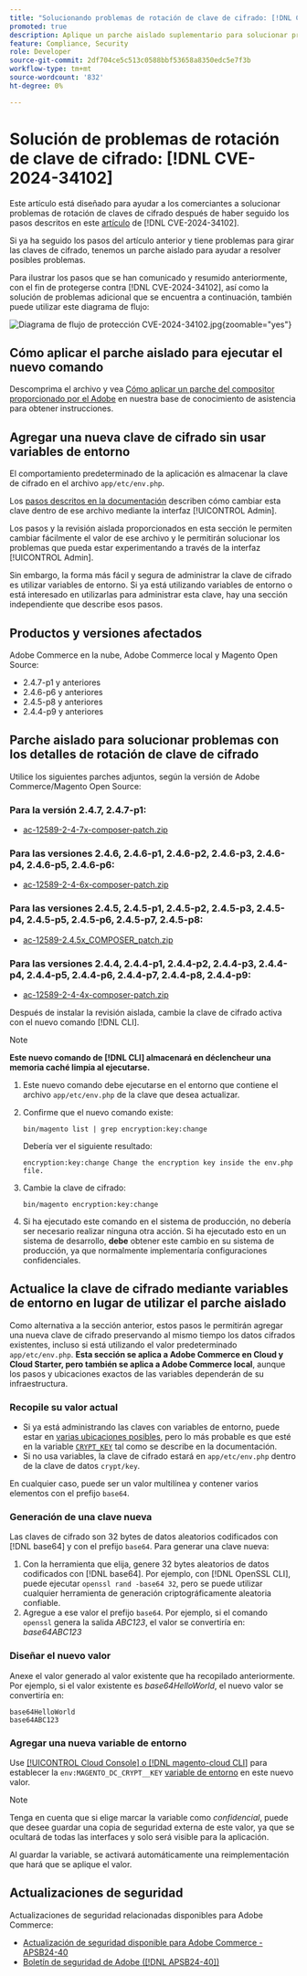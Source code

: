 ```yaml
---
title: "Solucionando problemas de rotación de clave de cifrado: [!DNL CVE-2024-34102]"
promoted: true
description: Aplique un parche aislado suplementario para solucionar problemas adicionales al actualizar el problema de claves de cifrado de  [!DNL CVE-2024-34102] para Adobe Commerce 2.4.4-p8, 2.4.5-p7, 2.4.6-p5, 2.4.7 y versiones anteriores.
feature: Compliance, Security
role: Developer
source-git-commit: 2df704ce5c513c0588bbf53658a8350edc5e7f3b
workflow-type: tm+mt
source-wordcount: '832'
ht-degree: 0%

---
```


# Solución de problemas de rotación de clave de cifrado: [!DNL CVE-2024-34102]

Este artículo está diseñado para ayudar a los comerciantes a solucionar problemas de rotación de claves de cifrado después de haber seguido los pasos descritos en este [artículo](https://experienceleague.adobe.com/en/docs/commerce-knowledge-base/kb/troubleshooting/known-issues-patches-attached/security-update-available-for-adobe-commerce-apsb24-40-revised-to-include-isolated-patch-for-cve-2024-34102) de [!DNL CVE-2024-34102].

Si ya ha seguido los pasos del artículo anterior y tiene problemas para girar las claves de cifrado, tenemos un parche aislado para ayudar a resolver posibles problemas.

Para ilustrar los pasos que se han comunicado y resumido anteriormente, con el fin de protegerse contra [!DNL CVE-2024-34102], así como la solución de problemas adicional que se encuentra a continuación, también puede utilizar este diagrama de flujo:


![Diagrama de flujo de protección CVE-2024-34102.jpg](assets/cve-2024-34102-protection-flow-chart.jpg){zoomable="yes"}


## Cómo aplicar el parche aislado para ejecutar el nuevo comando

Descomprima el archivo y vea [Cómo aplicar un parche del compositor proporcionado por el Adobe](https://experienceleague.adobe.com/docs/commerce-knowledge-base/kb/how-to/how-to-apply-a-composer-patch-provided-by-magento.html) en nuestra base de conocimiento de asistencia para obtener instrucciones.

## Agregar una nueva clave de cifrado sin usar variables de entorno

El comportamiento predeterminado de la aplicación es almacenar la clave de cifrado en el archivo `app/etc/env.php`.

Los [pasos descritos en la documentación](https://experienceleague.adobe.com/en/docs/commerce-admin/systems/security/encryption-key) describen cómo cambiar esta clave dentro de ese archivo mediante la interfaz [!UICONTROL Admin].

Los pasos y la revisión aislada proporcionados en esta sección le permiten cambiar fácilmente el valor de ese archivo y le permitirán solucionar los problemas que pueda estar experimentando a través de la interfaz [!UICONTROL Admin].

Sin embargo, la forma más fácil y segura de administrar la clave de cifrado es utilizar variables de entorno. Si ya está utilizando variables de entorno o está interesado en utilizarlas para administrar esta clave, hay una sección independiente que describe esos pasos.

## Productos y versiones afectados

Adobe Commerce en la nube, Adobe Commerce local y Magento Open Source:

* 2.4.7-p1 y anteriores
* 2.4.6-p6 y anteriores
* 2.4.5-p8 y anteriores
* 2.4.4-p9 y anteriores

## Parche aislado para solucionar problemas con los detalles de rotación de clave de cifrado

Utilice los siguientes parches adjuntos, según la versión de Adobe Commerce/Magento Open Source:

### Para la versión 2.4.7, 2.4.7-p1:

* [ac-12589-2-4-7x-composer-patch.zip](https://cdn.experienceleague.adobe.com/commerce-kb-assets/ac-12589-2-4-7x-composer-patch.zip)

<!--
* [ac-12589-2-4-7x-composer-patch.zip](assets/ac-12589-2-4-7x-composer-patch.zip)
-->

### Para las versiones 2.4.6, 2.4.6-p1, 2.4.6-p2, 2.4.6-p3, 2.4.6-p4, 2.4.6-p5, 2.4.6-p6:

* [ac-12589-2-4-6x-composer-patch.zip](https://cdn.experienceleague.adobe.com/commerce-kb-assets/ac-12589-2-4-6x-composer-patch.zip)

<!--
* [ac-12589-2-4-6x-composer-patch.zip](assets/ac-12589-2-4-6x-composer-patch.zip)
-->

### Para las versiones 2.4.5, 2.4.5-p1, 2.4.5-p2, 2.4.5-p3, 2.4.5-p4, 2.4.5-p5, 2.4.5-p6, 2.4.5-p7, 2.4.5-p8:

* [ac-12589-2.4.5x_COMPOSER_patch.zip](https://cdn.experienceleague.adobe.com/commerce-kb-assets/ac-12589-2-4-5x-composer-patch.zip)

<!--
* [ac-12589-2.4.5x_COMPOSER_patch.zip](assets/ac-12589-2-4-5x-composer-patch.zip)
-->

### Para las versiones 2.4.4, 2.4.4-p1, 2.4.4-p2, 2.4.4-p3, 2.4.4-p4, 2.4.4-p5, 2.4.4-p6, 2.4.4-p7, 2.4.4-p8, 2.4.4-p9:

* [ac-12589-2-4-4x-composer-patch.zip](https://cdn.experienceleague.adobe.com/commerce-kb-assets/ac-12589-2-4-4x-composer-patch.zip)

<!--
* [ac-12589-2-4-4x-composer-patch.zip](assets/ac-12589-2-4-4x-composer-patch.zip)
-->


Después de instalar la revisión aislada, cambie la clave de cifrado activa con el nuevo comando [!DNL CLI].

>[!NOTE]
>
>**Este nuevo comando de [!DNL CLI] almacenará en déclencheur una memoria caché limpia al ejecutarse.**

1. Este nuevo comando debe ejecutarse en el entorno que contiene el archivo `app/etc/env.php` de la clave que desea actualizar.
1. Confirme que el nuevo comando existe:

   ```
   bin/magento list | grep encryption:key:change
   ```

   Debería ver el siguiente resultado:

   ```
   encryption:key:change Change the encryption key inside the env.php file.
   ```

1. Cambie la clave de cifrado:

   ```
   bin/magento encryption:key:change
   ```

1. Si ha ejecutado este comando en el sistema de producción, no debería ser necesario realizar ninguna otra acción.
Si ha ejecutado esto en un sistema de desarrollo, **debe** obtener este cambio en su sistema de producción, ya que normalmente implementaría configuraciones confidenciales.

## Actualice la clave de cifrado mediante variables de entorno en lugar de utilizar el parche aislado

Como alternativa a la sección anterior, estos pasos le permitirán agregar una nueva clave de cifrado preservando al mismo tiempo los datos cifrados existentes, incluso si está utilizando el valor predeterminado `app/etc/env.php`.
**Esta sección se aplica a Adobe Commerce en Cloud y Cloud Starter, pero también se aplica a Adobe Commerce local**, aunque los pasos y ubicaciones exactos de las variables dependerán de su infraestructura.

### Recopile su valor actual

* Si ya está administrando las claves con variables de entorno, puede estar en [varias ubicaciones posibles](https://experienceleague.adobe.com/en/docs/commerce-cloud-service/user-guide/configure/env/stage/variables-intro), pero lo más probable es que esté en la variable [`CRYPT_KEY`](https://experienceleague.adobe.com/en/docs/commerce-cloud-service/user-guide/configure/env/stage/variables-deploy#crypt_key) tal como se describe en la documentación.
* Si no usa variables, la clave de cifrado estará en `app/etc/env.php` dentro de la clave de datos `crypt/key`.

En cualquier caso, puede ser un valor multilínea y contener varios elementos con el prefijo `base64`.

### Generación de una clave nueva

Las claves de cifrado son 32 bytes de datos aleatorios codificados con [!DNL base64] y con el prefijo `base64`.
Para generar una clave nueva:

1. Con la herramienta que elija, genere 32 bytes aleatorios de datos codificados con [!DNL base64]. Por ejemplo, con [!DNL OpenSSL CLI], puede ejecutar `openssl rand -base64 32`, pero se puede utilizar cualquier herramienta de generación criptográficamente aleatoria confiable.
1. Agregue a ese valor el prefijo `base64`. Por ejemplo, si el comando `openssl` genera la salida *ABC123*, el valor se convertiría en: *base64ABC123*

### Diseñar el nuevo valor

Anexe el valor generado al valor existente que ha recopilado anteriormente. Por ejemplo, si el valor existente es *base64HelloWorld*, el nuevo valor se convertiría en:<br>

```
base64HelloWorld
base64ABC123
```

### Agregar una nueva variable de entorno

Use [[!UICONTROL Cloud Console] o  [!DNL magento-cloud CLI]](https://experienceleague.adobe.com/en/docs/commerce-cloud-service/user-guide/configure/env/variable-levels) para establecer la `env:MAGENTO_DC_CRYPT__KEY` [variable de entorno](https://experienceleague.adobe.com/en/docs/commerce-cloud-service/user-guide/configure/env/stage/variables-cloud) en este nuevo valor.

>[!NOTE]
>
>Tenga en cuenta que si elige marcar la variable como *confidencial*, puede que desee guardar una copia de seguridad externa de este valor, ya que se ocultará de todas las interfaces y solo será visible para la aplicación.

Al guardar la variable, se activará automáticamente una reimplementación que hará que se aplique el valor.

## Actualizaciones de seguridad

Actualizaciones de seguridad relacionadas disponibles para Adobe Commerce:

* [Actualización de seguridad disponible para Adobe Commerce - APSB24-40](https://experienceleague.adobe.com/en/docs/commerce-knowledge-base/kb/troubleshooting/known-issues-patches-attached/security-update-available-for-adobe-commerce-apsb24-40-revised-to-include-isolated-patch-for-cve-2024-34102)
* [Boletín de seguridad de Adobe ([!DNL APSB24-40])](https://helpx.adobe.com/security/products/magento/apsb24-40.html)
